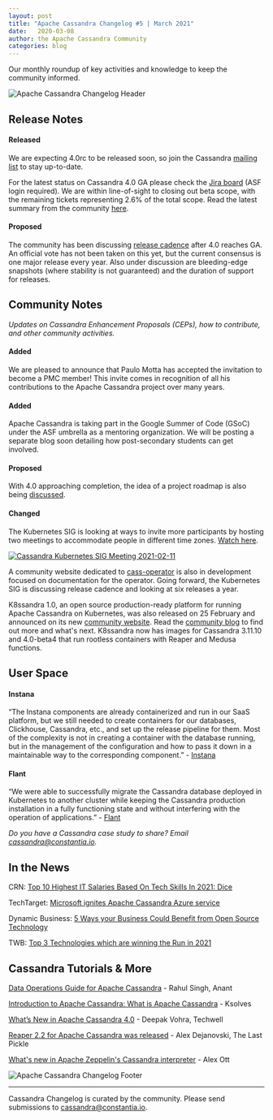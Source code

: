 ```yaml
---
layout: post
title: "Apache Cassandra Changelog #5 | March 2021"
date:   2020-03-08
author: the Apache Cassandra Community
categories: blog
---
```


Our monthly roundup of key activities and knowledge to keep the community informed.

![Apache Cassandra Changelog Header](https://cassandra.apache.org/img/changelog_header.jpg)

## Release Notes

#### Released

We are expecting 4.0rc to be released soon, so join the Cassandra [mailing list](https://cassandra.apache.org/community/) to stay up-to-date.

For the latest status on Cassandra 4.0 GA please check the [Jira board](https://issues.apache.org/jira/secure/RapidBoard.jspa?rapidView=355&quickFilter=1661) (ASF login required). We are within line-of-sight to closing out beta scope, with the remaining tickets representing 2.6% of the total scope. Read the latest summary from the community [here](https://lists.apache.org/thread.html/r353a9256a0cb27cffcaaf3e58df0a3bea3bd7373cc490f6646632d37%40%3Cdev.cassandra.apache.org%3E). 

#### Proposed

The community has been discussing [release cadence](https://lists.apache.org/thread.html/re15543b55e5d01245ad75f7ec35af97e9895d37c01562eab31963dd4%40%3Cdev.cassandra.apache.org%3E) after 4.0 reaches GA. An official vote has not been taken on this yet, but the current consensus is one major release every year. Also under discussion are bleeding-edge snapshots (where stability is not guaranteed) and the duration of support for releases.

## Community Notes

_Updates on Cassandra Enhancement Proposals (CEPs), how to contribute, and other community activities._

#### Added

We are pleased to announce that Paulo Motta has accepted the invitation to become a PMC member! This invite comes in recognition of all his contributions to the Apache Cassandra project over many years.

#### Added

Apache Cassandra is taking part in the Google Summer of Code (GSoC) under the ASF umbrella as a mentoring organization. We will be posting a separate blog soon detailing how post-secondary students can get involved.

#### Proposed

With 4.0 approaching completion, the idea of a project roadmap is also being [discussed](https://lists.apache.org/thread.html/r630675e184a3d8db66893c8206ea0bcb9adce62e97dfcb667e4e3438%40%3Cdev.cassandra.apache.org%3E).

#### Changed

The Kubernetes SIG is looking at ways to invite more participants by hosting two meetings to accommodate people in different time zones. [Watch here](https://www.youtube.com/watch?v=rp-0JaptJ3Y).

[![Cassandra Kubernetes SIG Meeting 2021-02-11](http://img.youtube.com/vi/rp-0JaptJ3Y/0.jpg)](http://www.youtube.com/watch?v=rp-0JaptJ3Y)

A community website dedicated to [cass-operator](https://github.com/datastax/cass-operator) is also in development focused on documentation for the operator. Going forward, the Kubernetes SIG is discussing release cadence and looking at six releases a year.

K8ssandra 1.0, an open source production-ready platform for running Apache Cassandra on Kubernetes, was also released on 25 February and announced on its new [community website](https://k8ssandra.io/). Read the [community blog](https://k8ssandra.io/blog/2021/02/26/k8ssandra-1.0-stable-release-and-whats-next/) to find out more and what's next. K8ssandra now has images for Cassandra 3.11.10 and 4.0-beta4 that run rootless containers with Reaper and Medusa functions.

## User Space

#### Instana

“The Instana components are already containerized and run in our SaaS platform, but we still needed to create containers for our databases, Clickhouse, Cassandra, etc., and set up the release pipeline for them. Most of the complexity is not in creating a container with the database running, but in the management of the configuration and how to pass it down in a maintainable way to the corresponding component.” - [Instana](https://hackernoon.com/what-we-learned-by-dockerizing-our-applications-jk1y3xrx)

#### Flant

“We were able to successfully migrate the Cassandra database deployed in Kubernetes to another cluster while keeping the Cassandra production installation in a fully functioning state and without interfering with the operation of applications.” - [Flant](https://medium.com/flant-com/migrating-cassandra-between-kubernetes-clusters-ae4ab4ada028)

_Do you have a Cassandra case study to share? Email [cassandra@constantia.io](mailto:cassandra@constantia.io)._

## In the News

CRN: [Top 10 Highest IT Salaries Based On Tech Skills In 2021: Dice](https://www.crn.com/slide-shows/running-your-business/top-10-highest-it-salaries-based-on-tech-skills-in-2021-dice/3)

TechTarget: [Microsoft ignites Apache Cassandra Azure service](https://searchdatamanagement.techtarget.com/news/252497188/Microsoft-ignites-Apache-Cassandra-Azure-service)

Dynamic Business: [5 Ways your Business Could Benefit from Open Source Technology](https://dynamicbusiness.com.au/topics/news/business-open-source-technology-advice-opinion.html)

TWB: [Top 3 Technologies which are winning the Run in 2021](https://www.theworldbeast.com/top-3-technologies-trends-in-2021.html)

## Cassandra Tutorials & More

[Data Operations Guide for Apache Cassandra](https://blog.anant.us/data-operations-guide-for-apache-cassandra/?utm_source=Anant+Corporation+Newsletter&utm_campaign=e7c05585a6-EMAIL_CAMPAIGN_2019_02_04_05_17_COPY_01&utm_medium=email&utm_term=0_d05aef7418-e7c05585a6-500434574&mc_cid=e7c05585a6&mc_eid=ddff654f2f) - Rahul Singh, Anant

[Introduction to Apache Cassandra: What is Apache Cassandra](https://www.ksolves.com/blog/apache-cassandra/introduction-to-apache-cassandra-what-is-apache-cassandra) - Ksolves

[What’s New in Apache Cassandra 4.0](https://www.techwell.com/techwell-insights/2020/03/what-s-new-apache-cassandra-40) - Deepak Vohra, Techwell

[Reaper 2.2 for Apache Cassandra was released](https://thelastpickle.com/blog/2021/02/22/reaper-for-apache-cassandra-2-2-release.html) - Alex Dejanovski, The Last Pickle

[What's new in Apache Zeppelin's Cassandra interpreter](https://alexott.blogspot.com/2020/07/new-functionality-of-cassandra.html) - Alex Ott

![Apache Cassandra Changelog Footer](https://cassandra.apache.org/img/changelog_footer.jpg)

---
Cassandra Changelog is curated by the community. Please send submissions to [cassandra@constantia.io](mailto:cassandra@constantia.io).
